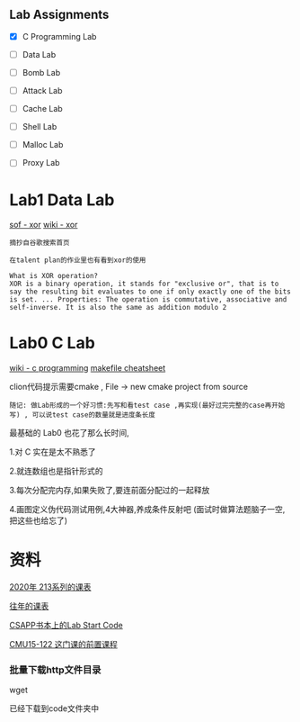
## Lab Assignments

- [x] C Programming Lab
- [ ] Data Lab
- [ ] Bomb Lab
- [ ] Attack Lab
- [ ] Cache Lab
- [ ] Shell Lab
- [ ] Malloc Lab
- [ ] Proxy Lab



# Lab1 Data Lab

[sof - xor](https://stackoverflow.com/questions/14526584/what-does-the-xor-operator-do)
[wiki - xor](https://en.wikipedia.org/wiki/Exclusive_or)

```
摘抄自谷歌搜索首页

在talent plan的作业里也有看到xor的使用

What is XOR operation?
XOR is a binary operation, it stands for "exclusive or", that is to say the resulting bit evaluates to one if only exactly one of the bits is set. ... Properties: The operation is commutative, associative and self-inverse. It is also the same as addition modulo 2
```


# Lab0 C Lab

[wiki - c programming](https://en.wikibooks.org/wiki/C_Programming)
[makefile cheatsheet](https://devhints.io/makefile)

clion代码提示需要cmake , File -> new cmake project from source

`随记: 做Lab形成的一个好习惯:先写和看test case ,再实现(最好过完完整的case再开始写) , 可以说test case的数量就是进度条长度`

最基础的 Lab0 也花了那么长时间,

1.对 C 实在是太不熟悉了

2.就连数组也是指针形式的

3.每次分配完内存,如果失败了,要连前面分配过的一起释放

4.画图定义伪代码测试用例,4大神器,养成条件反射吧 (面试时做算法题脑子一空,把这些也给忘了)



# 资料

[2020年 213系列的课表](https://www.cs.cmu.edu/~213/index.html)

[往年的课表]()

[CSAPP书本上的Lab Start Code]()

[CMU15-122 这门课的前置课程]()



### 批量下载http文件目录

wget

已经下载到code文件夹中
